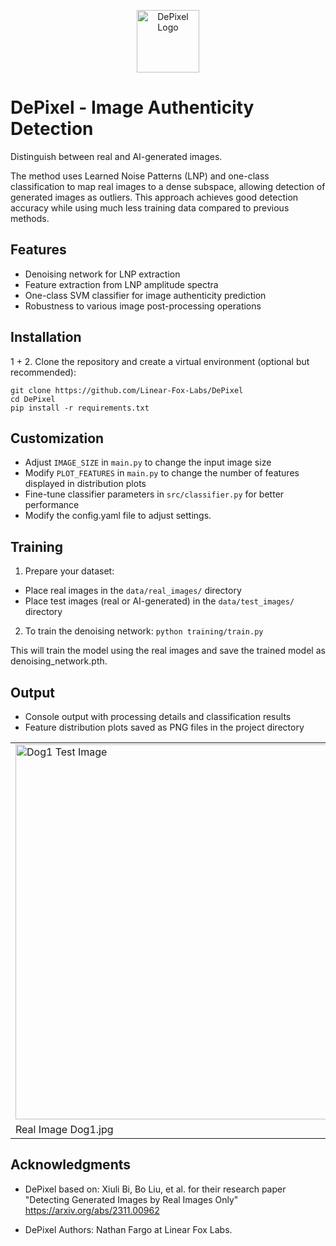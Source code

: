 
<p align="center">
  <img src="https://cdn.linearfox.com/assets/img/logo/512/whiteblack.png" alt="DePixel Logo" width="100"/>
</p>

# DePixel - Image Authenticity Detection
Distinguish between real and AI-generated images.

The method uses Learned Noise Patterns (LNP) and one-class classification to map real images to a dense subspace, allowing detection of generated images as outliers. This approach achieves good detection accuracy while using much less training data compared to previous methods.

## Features

- Denoising network for LNP extraction
- Feature extraction from LNP amplitude spectra
- One-class SVM classifier for image authenticity prediction
- Robustness to various image post-processing operations

## Installation

1 + 2. Clone the repository and create a virtual environment (optional but recommended):
```
git clone https://github.com/Linear-Fox-Labs/DePixel
cd DePixel
pip install -r requirements.txt
```

## Customization
- Adjust `IMAGE_SIZE` in `main.py` to change the input image size
- Modify `PLOT_FEATURES` in `main.py` to change the number of features displayed in distribution plots
- Fine-tune classifier parameters in `src/classifier.py` for better performance
- Modify the config.yaml file to adjust settings.

## Training
1. Prepare your dataset:
- Place real images in the `data/real_images/` directory
- Place test images (real or AI-generated) in the `data/test_images/` directory

2. To train the denoising network:
```python training/train.py```

This will train the model using the real images and save the trained model as denoising_network.pth.

## Output

- Console output with processing details and classification results
- Feature distribution plots saved as PNG files in the project directory

<table>
  <tr>
    <td><img src="data/results/dog1test.png" alt="Dog1 Test Image" width="600"/></td>
    <td><img src="data/results/dog2test.png" alt="Dog2 Test Image" width="600"/></td>
  </tr>
  <tr>
    <td>Real Image Dog1.jpg</td>
    <td>Ai-Generated Image Dog2.jpg</td>    
  </tr>
</table>


## Acknowledgments
- DePixel based on: Xiuli Bi, Bo Liu, et al. for their research paper "Detecting Generated Images by Real Images Only" https://arxiv.org/abs/2311.00962

- DePixel Authors: Nathan Fargo at Linear Fox Labs.